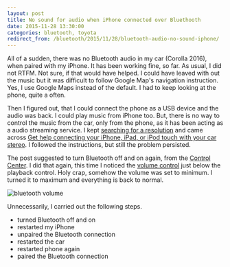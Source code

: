 ```yaml
---
layout: post
title: No sound for audio when iPhone connected over Bluethooth
date: 2015-11-28 13:30:00
categories: bluetooth, toyota
redirect_from: /bluetooth/2015/11/28/bluetooth-audio-no-sound-iphone/
---
```


All of a sudden, there was no Bluetooth audio in my car (Corolla 2016), when paired with my iPhone. It has been working fine, so far. As usual, I did not RTFM. Not sure, if that would have helped. I could have leaved with out the music but it was difficult to follow Google Map's navigation instruction. Yes, I use Google Maps instead of the default. I had to keep looking at the phone, quite a often.

Then I figured out, that I could connect the phone as a USB device and the audio was back. I could play music from iPhone too. But, there is no way to control the music from the car, only from the phone, as it has been acting as a audio streaming service. I kept [searching for a resolution](https://www.google.com/search?q=bluetooth%20no%20sound%20in%20car%20iphone) and came across [Get help connecting your iPhone, iPad, or iPod touch with your car stereo](https://support.apple.com/en-us/HT203412). I followed the instructions, but still the problem persisted.

The post suggested to turn Bluetooth off and on again, from the [Control Center](https://support.apple.com/en-us/HT202769). I did that again, this time I noticed the [volume control](http://i.imgur.com/zHvdIvb.jpg) just below the playback control. Holy crap, somehow the volume was set to minimum. I turned it to maximum and everything is back to normal.

<img src="http://i.imgur.com/zHvdIvb.jpg" alt="bluetooth volume" style="display: block; max-width:100%; margin: auto"/>

Unnecessarily, I carried out the following steps.

* turned Bluetooth off and on
* restarted my iPhone
* unpaired the Bluetooth connection
* restarted the car
* restarted phone again
* paired the Bluetooth connection
